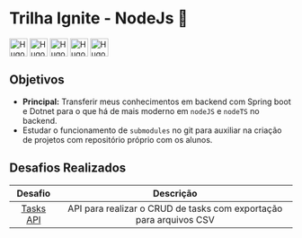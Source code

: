 # Trilha Ignite - NodeJs 🚀

<span>
  <img align="center" alt="Hugo-Cplusplus" height="32" src="https://cdn.jsdelivr.net/gh/devicons/devicon/icons/nodejs/nodejs-original.svg" />
  <img align="center" alt="Hugo-Cplusplus" height="32" src="https://cdn.jsdelivr.net/gh/devicons/devicon/icons/javascript/javascript-plain.svg" />
  <img align="center" alt="Hugo-Cplusplus" height="32" src="https://cdn.jsdelivr.net/gh/devicons/devicon/icons/typescript/typescript-plain.svg" />
  <img align="center" alt="Hugo-Cplusplus" height="32" src="https://cdn.jsdelivr.net/gh/devicons/devicon/icons/eslint/eslint-original.svg" />
  <img align="center" alt="Hugo-Expressjs" height="32" src="https://raw.githubusercontent.com/danielcranney/readme-generator/main/public/icons/skills/express-colored-dark.svg">

</span>

## Objetivos

- **Principal:** Transferir meus conhecimentos em backend com Spring boot e Dotnet para o que há de mais moderno em `nodeJS` e `nodeTS` no backend.
- Estudar o funcionamento de `submodules` no git para auxiliar na criação de projetos com repositório próprio com os alunos.

## Desafios Realizados

|                                            Desafio                                            |                             Descrição                              |
| :-------------------------------------------------------------------------------------------: | :----------------------------------------------------------------: |
| [Tasks API](https://github.com/hgrafa/Task-api/tree/281d53054ff5ec0b22eff69550f7871804335a58) | API para realizar o CRUD de tasks com exportação para arquivos CSV |
